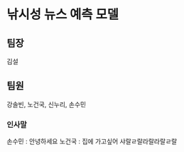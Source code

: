 # 낚시성 뉴스 예측 모델

## 팀장

김설

## 팀원

강솔빈, 노건국, 신누리, 손수민

### 인사말
손수민 : 안녕하세요
노건국 : 집에 가고싶어 샤랄ㄹ랄라랄라랄ㄹ랄


